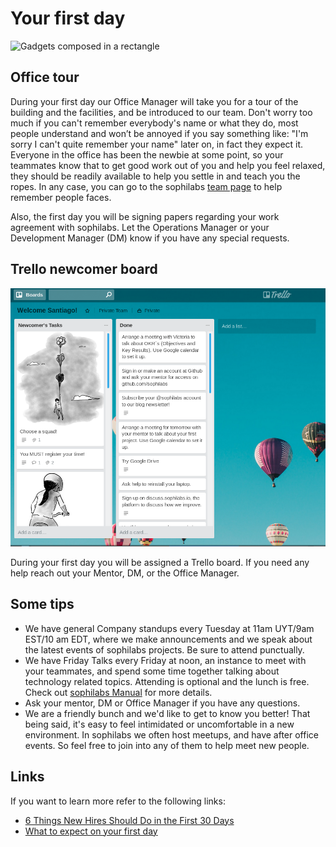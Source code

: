 # Your first day

![Gadgets composed in a rectangle](https://d2wlcd8my7k9h4.cloudfront.net/static/co/img/playbook/cover.png)

## Office tour

During your first day our Office Manager will take you for a tour of the building and the facilities, and be introduced to our team. Don't worry too much if you can't remember everybody's name or what they do, most people understand and won’t be annoyed if you say something like: "I'm sorry I can't quite remember your name" later on, in fact they expect it. Everyone in the office has been the newbie at some point, so your teammates know that to get good work out of you and help you feel relaxed, they should be readily available to help you settle in and teach you the ropes. In any case, you can go to the sophilabs [team page](https://sophilabs.co/team) to help remember people faces.

Also, the first day you will be signing papers regarding your work agreement with sophilabs. Let the Operations Manager or your  Development Manager (DM) know if you have any special requests.

## Trello newcomer board

![Sample Trello board showing](trello.png)

During your first day you will be assigned a Trello board. If you need any help reach out your Mentor, DM, or the Office Manager.

## Some tips

* We have general Company standups every Tuesday at 11am UYT/9am EST/10 am EDT, where we make announcements and we speak about the latest events of sophilabs projects. Be sure to attend punctually.
* We have Friday Talks every Friday at noon, an instance to meet with your teammates, and spend some time together talking about technology related topics. Attending is optional and the lunch is free. Check out [sophilabs Manual](https://man.sophilabs.io/people/#perks) for more details.
* Ask your mentor, DM or Office Manager if you have any questions.
* We are a friendly bunch and we'd like to get to know you better! That being said, it's easy to feel intimidated or uncomfortable in a new environment. In sophilabs we often host meetups, and have after office events. So feel free to join into any of them to help meet new people.

## Links

If you want to learn more refer to the following links:

* [6 Things New Hires Should Do in the First 30 Days](https://www.softwareadvice.com/resources/6-things-new-hires-first-30-days/)
* [What to expect on your first day](https://www.totaljobs.com/insidejob/what-to-expect-on-your-first-day-at-work/)
